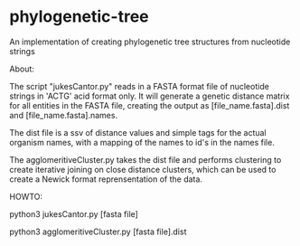 # phylogenetic-tree
An implementation of creating phylogenetic tree structures from nucleotide strings

About: 

The script "jukesCantor.py" reads in a FASTA format file of nucleotide strings in 'ACTG' acid format only.  It will generate a genetic distance matrix for all entities in the FASTA file, creating the output as [file_name.fasta].dist and [file_name.fasta].names.

The dist file is a ssv of distance values and simple tags for the actual organism names, with a mapping of the names to id's in the names file.

The agglomeritiveCluster.py takes the dist file and performs clustering to create iterative joining on close distance clusters, which can be used to create a Newick format reprensentation of the data.

HOWTO:

python3 jukesCantor.py [fasta file]

python3 agglomeritiveCluster.py [fasta file].dist
